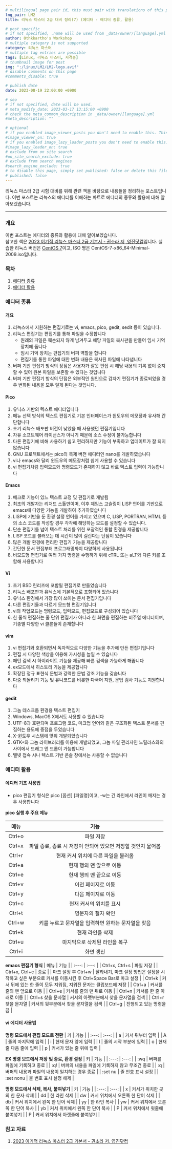 ```yaml
---
# multilingual page pair id, this must pair with translations of this page. (This name must be unique)
lng_pair: LM2
title: 리눅스 마스터 2급 대비 정리(7) (에디터 - 에디터 종류, 활용)

# post specific
# if not specified, .name will be used from _data/owner/[language].yml
author: Othkkartho's Workshop
# multiple category is not supported
category: 리눅스 마스터
# multiple tag entries are possible
tags: [Linux, 리눅스 마스터, 자격증]
# thumbnail image for post
img: ":/linux/LM2/LM2-logo.avif"
# disable comments on this page
#comments_disable: true

# publish date
date: 2023-08-19 22:00:00 +0900

# seo
# if not specified, date will be used.
# meta_modify_date: 2023-03-17 13:15:00 +0900
# check the meta_common_description in _data/owner/[language].yml
#meta_description: ""

# optional
# if you enabled image_viewer_posts you don't need to enable this. This is only if image_viewer_posts = false
#image_viewer_on: true
# if you enabled image_lazy_loader_posts you don't need to enable this. This is only if image_lazy_loader_posts = false
#image_lazy_loader_on: true
# exclude from on site search
#on_site_search_exclude: true
# exclude from search engines
#search_engine_exclude: true
# to disable this page, simply set published: false or delete this file
# published: false
---
```


<!-- outline-start -->

리눅스 마스터 2급 시험 대비를 위해 관련 책을 바탕으로 내용들을 정리하는 포스트입니다.
이번 포스트는 리눅스의 에디터를 이해하는 파트로 에디터의 종류와 활용에 대해 알아보겠습니다.

<!-- outline-end -->

* * *

### 개요
이번 포스트는 에디터의 종류와 활용에 대해 알아보겠습니다.  
참고한 책은 [2023 이기적 리눅스 마스터 2급 기본서 - 권소라 저, 영진닷컴](https://www.yes24.com/Product/Goods/116222478)입니다.
실습한 리눅스 버전은 [CentOS 7](https://www.centos.org/download/)이고, ISO 명은 CentOS-7-x86_64-Minimal-2009.iso입니다.

### 목차

1. [에디터 종류](#에디터-종류)
2. [에디터 활용](#에디터-활용)

### 에디터 종류
#### 개요
1. 리눅스에서 지원하는 편집기로는 vi, emacs, pico, gedit, sedit 등이 있습니다.
2. 리눅스 편집기는 편집기를 통해 파일을 수정합니다
    - 원래의 파일은 훼손되지 않게 남겨두고 해당 파일의 복사판을 만들어 임시 기억 장치에 둡니다
    - 임시 기억 장치는 편집기의 버퍼 역할을 합니다
    - 편집기를 통한 파일에 대한 변화 내용은 복사된 파일에 나타냅니다
3. 버퍼 기반 편집기 방식의 장점은 사용자가 잘못 편집 시 해당 내용의 기록 없이 중지할 수 있어 원본 파일을 보존할 수 있다는 것입니다
4. 버퍼 기반 편집기 방식의 단점은 외부적인 원인으로 갑자기 편집기가 종료되었을 경우 변화된 내용을 모두 일게 된다는 것입니다.

#### Pico
1. 유닉스 기반의 텍스트 에디터입니다
2. 메뉴 선택 방식의 텍스트 편집기로 기본 인터페이스가 윈도우의 메모장과 유사해 간단합니다
3. 초기 리눅스 배포판 버전이 낮았을 때 사용했던 편집기입니다
4. 자유 소프트웨어 라이선스가 아니기 때문에 소스 수정이 불가능합니다
5. 다른 편집기에 비해 사용하기 쉽고 편리하지만 기능이 부족하고 업데이트가 잘 되지 않습니다
6. GNU 프로젝트에서는 pico의 복제 버전 에디터인 nano를 개발하였습니다
7. vi나 emacs와 달리 윈도우의 메모장처럼 쉽게 사용할 수 있습니다
8. vi 편집기처럼 입력모드와 명령모드가 존재하지 않고 바로 텍스트 입력이 가능합니다

#### Emacs
1. 메크로 기능이 있느 텍스트 교정 및 편집기로 개발됨
2. 최초의 개발자는 리처드 스톨만이며, 이후 제임스 고슬링이 LISP 언어를 기반으로 emacs에 다양한 기능을 개발하여 추가하였습니다
3. LISP에 기반을 둔 환경 설정 언어를 가지고 있으며 C, LISP, PORTRAN, HTML 등의 소스 코드를 작성할 경우 각각에 해당하는 모드를 설정할 수 있습니다.
4. 단순 편집기를 넘어 텍스트 처리를 위한 포괄적인 통합 환경을 제공합니다
5. LISP 코드를 불러오는 데 시간이 많이 걸린다는 단점이 있습니다
6. 많은 개발 환경에 편리한 편집기 기능을 제공합니다
7. 간단한 문서 편집부터 프로그래밍까지 다양하게 사용됩니다
8. 비모드형 편집기로 여러 가지 명령을 수행하기 위해 cTRL 또는 aLT와 다른 키를 조합해 사용합니다

#### Vi
1. 초기 BSD 린리즈에 포함될 편집기로 만들었습니다
2. 리눅스 배포판과 유닉스에 기본적으로 포함되어 있습니다
3. 유닉스 환경에서 가장 많이 쓰이는 문서 편집기입니다
4. 다른 편집기들과 다르게 모드형 편집기입니다
5. vi의 작업모드는 명령모드, 입력모드, 편집모드로 구성되어 있습니다
6. 한 줄씩 편집하는 줄 단위 편집기가 아니라 한 화면을 편집하는 비주얼 에디터이며, 기종별 다양한 vi 클론들이 존재합니다

#### vim
1. vi 편집기와 호환되면서 독자적으로 다양한 기능을 추가해 만든 편집기입니다
2. 편집 시 다양한 색상을 이용해 가시성을 높일 수 있습니다
3. 패턴 검색 시 하이라이트 기능을 제공해 빠른 검색을 가능하게 해줍니다
4. ex모드에서 히스토리 기능을 제공합니다
5. 확장된 정규 표현식 문법과 강력한 문법 강조 기능을 갖습니다
6. 다중 되돌리기 기능 및 유니코드를 비롯한 다국어 지원, 문법 검사 기능도 지원합니다

#### gedit
1. 그놈 데스크톱 환경용 텍스트 편집기
2. Windows, MacOS X에서도 사용할 수 있습니다
3. UTF-8과 호환되며 프로그램 코드, 마크업 언어와 같은 구조화된 텍스트 문서를 편집하는 용도에 중점을 두었습니다
4. X-윈도우 시스템에 맞춰 개발되었습니다
5. GTK+와 그놈 라이브러리를 이용해 개발되었고, 그놈 파일 관리자인 노틸러스와의 사이에서 드래그 앤 드롭이 가능합니다
6. 텔넷 접속 시나 텍스트 기반 콘솔 창에서는 사용할 수 없습니다

### 에디터 활용
#### 에디터 기초 사용법
- pico 편집기 형식은 pico [옵션] [파일명]이고, -w는 긴 라인에서 라인이 깨지는 경우 사용합니다

**pico 실행 후 주요 메뉴**

| 메뉴 | 기능 |
| :---: | :---: |
| Ctrl+o | 파일 저장 |
| Ctrl+x | 파일 종료, 종료 시 저장이 안되어 있으면 저장할 것인지 물어봄 |
| Ctrl+r | 현재 커서 위치에 다른 파일을 불러옴 |
| Ctrl+a | 현재 행의 맨 앞으로 이동 |
| Ctrl+e | 현재 행의 맨 끝으로 이동 |
| Ctrl+v | 이전 페이지로 이동 |
| Ctrl+y | 다음 페이지로 이동 |
| Ctrl+c | 현재 커서의 위치를 표시 |
| Ctrl+t | 영문자의 철자 확인 |
| Ctrl+w | 키를 누르고 문자열을 입력하면 원하는 문자열을 찾음 |
| Ctrl+k | 현재 라인을 삭제 |
| Ctrl+u | 마지막으로 삭제된 라인을 복구 |
| Ctrl+i | 화면 갱신 |

**emacs 편집기 형식**
| 메뉴 | 기능 |
| :---: | :---: |
| Ctrl+x, Ctrl+s | 파일 저장 |
| Ctrl+x, Ctrl+c | 종료 |
| 마크 설정 후 Ctrl+w | 잘라내기, 마크 설정 방법은 설정을 시작하고 싶은 부분으로 커서를 이동시킨 후 Ctrl+Space Bar로 마크 설정 |
| Ctrl+k | 커서 뒤에 있는 한 줄이 모두 지워짐, 지워진 문자는 클립보드에 저장 |
| Ctrl+a | 커서를 줄의 맨 앞으로 이동 |
| Ctrl+e | 커서를 줄의 맨 뒤로 이동 |
| Ctrl+n | 커서를 한 줄 아래로 이동 |
| Ctrl+s 찾을 문자열 | 커서의 아랫부분에서 찾을 문자열을 검색 |
| Ctrl+r 찾을 문자열 | 커서의 뒷부분에서 찾을 문자열을 검색 |
| Ctrl+g | 진행되고 있는 명령을 끔 |

#### vi 에디터 사용법

**명령 모드에서 편집 모드로 전환**
| 키 | 기능 |
| :---: | :---: |
| a | 커서 뒤부터 입력 |
| A | 줄의 마지막에 입력 |
| i | 현재 문자 앞에 입력 |
| l | 줄의 시작 부분에 입력 |
| o | 현재 줄 다음 줄에 입력 |
| p | 커서가 있는 줄 위에 입력 |

**EX 명령 모드에서 저장 및 종료, 환경 설정**
| 키 | 기능 |
| :---: | :---: |
| :wq | 버퍼를 파일에 기록하고 종료 |
| :q! | 버퍼의 내용을 파일에 기록하지 않고 무조건 종료 |
| :q | 버퍼의 내용과 파일의 내용이 일치하는 경우 종료 |
| :set nu | 줄 번호 표시 설정 |
| :set nonu | 불 번호 표시 설정 해제 |

**명령 모드에서 삭제, 복사, 붙여넣기**
| 키 | 기능 |
| :---: | :---: |
| x | 커서가 위치한 곳의 한 문자 삭제 |
| dd | 한 라인 삭제 |
| dw | 커서 위치에서 오른쪽 한 단어 삭제 |
| db | 커서 위치에서 왼쪽 한 단어 삭제 |
| yy | 한 라인 복사 |
| yw | 커서 위치에서 오른쪽 한 단어 복사 |
| yb | 커서 위치에서 왼쪽 한 단어 복사 |
| P | 커서 위치에서 윗줄에 붙여넣기 |
| P | 커서 위치에서 아랫줄에 붙여넣기 |

### 참고 자료
1. [2023 이기적 리눅스 마스터 2급 기본서 - 권소라 저, 영진닷컴](https://product.kyobobook.co.kr/detail/S000200456451)